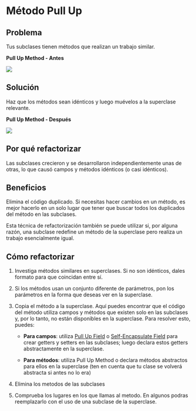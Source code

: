 # Método Pull Up

## Problema

Tus subclases tienen métodos que realizan un trabajo similar.

**Pull Up Method - Antes**

![](https://refactoring.guru/images/refactoring/diagrams/Pull%20Up%20Method%20-%20Before.png)

## Solución

Haz que los métodos sean idénticos y luego muévelos a la superclase relevante.

**Pull Up Method - Después**

![](https://refactoring.guru/images/refactoring/diagrams/Pull%20Up%20Method%20-%20After.png)

## Por qué refactorizar

Las subclases crecieron y se desarrollaron independientemente unas de otras, lo que causó campos y métodos idénticos (o casi idénticos).

## Beneficios

Elimina el código duplicado. Si necesitas hacer cambios en un método, es mejor hacerlo en un solo lugar que tener que buscar
todos los duplicados del método en las subclases.

Esta técnica de refactorización también se puede utilizar si, por alguna razón, una subclase redefine un método de la superclase
pero realiza un trabajo esencialmente igual.

## Cómo refactorizar

1. Investiga métodos similares en superclases. Si no son idénticos, dales formato para que coincidan entre sí.

2. Si los métodos usan un conjunto diferente de parámetros, pon los parámetros en la forma que deseas ver en la superclase.

3. Copia el método a la superclase. Aquí puedes encontrar que el código del método utiliza campos y métodos que existen solo en las subclases y, por lo tanto, no están disponibles en la superclase. Para resolver esto, puedes:

    - **Para campos**: utiliza [Pull Up Field](https://github.com/IES-Rafael-Alberti/EDES-P4.3.1-Refactoring/tree/main/RefactoringPattern/Pull-Up-Field.md) o [Self-Encapsulate Field](https://github.com/IES-Rafael-Alberti/EDES-P4.3.1-Refactoring/tree/main/RefactoringPattern/Self-Encapsulate-Field.md) para crear getters y setters en las subclases; luego declara estos getters abstractamente en la superclase.

    - **Para métodos**: utiliza Pull Up Method o declara métodos abstractos para ellos en la superclase (ten en cuenta que tu clase se volverá abstracta si antes no lo era)
4. Elimina los metodos de las subclases 

5. Comprueba los lugares en los que llamas al metodo. En algunos podras reemplazarlo con el uso de una subclase de la superclase.
